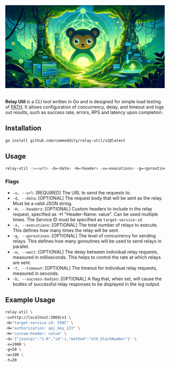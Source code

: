 <div align="center">
    <img src="https://github.com/commoddity/relay-util/blob/main/.github/relay-util.png?raw=true" alt="Relay Util logo" width="600"/>
    <br/>
</div>
<br/>

**Relay Util** is a CLI tool written in Go and is designed for simple load testing of [PATH]("https://github.com/buildwithgrove/path"). It allows configuration of concurrency, delay, and timeout and logs out results, such as success rate, errors, RPS and latency upon completion. 

## Installation

```bash
go install github.com/commoddity/relay-util/v2@latest
```

## Usage

```bash
relay-util -u=<url> -d=<data> -H=<header> -x=<executions> -g=<goroutines> -w=<wait> -t=<timeout> [-b] 
```

### Flags

- `-u, --url`: [REQUIRED] The URL to send the requests to.
- `-d, --data`: [OPTIONAL] The request body that will be sent as the relay. Must be a valid JSON string.
- `-H, --headers`: [OPTIONAL] Custom headers to include in the relay request, specified as -H "Header-Name: value". Can be used multiple times. The Service ID must be specified as `target-service-id`.
- `-x, --executions`: [OPTIONAL] The total number of relays to execute. This defines how many times the relay will be sent.
- `-g, --goroutines`: [OPTIONAL] The level of concurrency for sending relays. This defines how many goroutines will be used to send relays in parallel.
- `-w, --wait`: [OPTIONAL] The delay between individual relay requests, measured in milliseconds. This helps to control the rate at which relays are sent.
- `-t, --timeout`: [OPTIONAL] The timeout for individual relay requests, measured in seconds.
- `-b, --success-bodies`: [OPTIONAL] A flag that, when set, will cause the bodies of successful relay responses to be displayed in the log output.

## Example Usage

```bash
relay-util \
-u=http://localhost:3069/v1 \
-H="target-service-id: F00C" \
-H="authorization: api_key_123" \
-H="custom-header: value" \
-d='{"jsonrpc":"2.0","id":1,"method":"eth_blockNumber"}' \
-x=1000 \
-g=50 \
-w=100 \
-t=20
```
